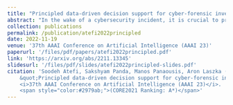 ```yaml
---
title: "Principled data-driven decision support for cyber-forensic investigations"
abstract: "In the wake of a cybersecurity incident, it is crucial to promptly discover how the threat actors breached security in order to assess the impact of the incident and to develop and deploy countermeasures that can protect against further attacks. To this end, defenders can launch a cyber-forensic investigation, which discovers the techniques that the threat actors used in the incident. A fundamental challenge in such an investigation is prioritizing the investigation of particular techniques since the investigation of each technique requires time and effort, but forensic analysts cannot know which ones were actually used before investigating them. To ensure prompt discovery, it is imperative to provide decision support that can help forensic analysts with this prioritization. A recent study demonstrated that data-driven decision support, based on a dataset of prior incidents, can provide state- of-the-art prioritization. However, this data-driven approach, called DISCLOSE, is based on a heuristic that utilizes only a subset of the available information and does not approximate optimal decisions. To improve upon this heuristic, we introduce a principled approach for data-driven decision support for cyber-forensic investigations. We formulate the decision-support problem using a Markov decision process, whose states represent the states of a forensic investigation. To solve the decision problem, we propose a Monte Carlo tree search based method, which relies on a k-NN regression over prior incidents to estimate state-transition probabilities. We evaluate our proposed approach on multiple versions of the MITRE ATT&CK dataset, which is a knowledge base of adversarial techniques and tactics based on real-world cyber incidents, and demonstrate that our approach outperforms DISCLOSE in terms of techniques discovered per effort spent."
collection: publications
permalink: /publication/atefi2022principled
date: 2022-11-19
venue: '37th AAAI Conference on Artificial Intelligence (AAAI 23)'
paperurl: '/files/pdf/papers/atefi2022principled.pdf'
link: 'https://arxiv.org/abs/2211.13345'
slidesurl: '/files/pdf/slides/atefi2022principled-slides.pdf'
citation: 'Soodeh Atefi, Sakshyam Panda, Manos Panaousis, Aron Laszka (2023). 
	&quot;Principled data-driven decision support for cyber-forensic investigations.&quot; 
	<i>37th AAAI Conference on Artificial Intelligence (AAAI 23)</i>. 
 	<span style="color:#2979ab;">(CORE2021 Ranking: A*)</span>'
---
```


